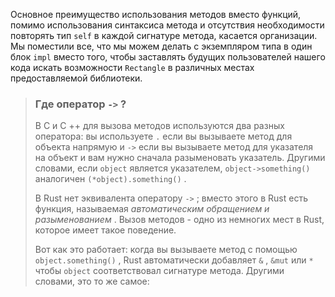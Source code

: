 Основное преимущество использования методов вместо функций, помимо использования синтаксиса метода и отсутствия необходимости повторять тип `self` в каждой сигнатуре метода, касается организации. Мы поместили все, что мы можем делать с экземпляром типа в один блок `impl` вместо того, чтобы заставлять будущих пользователей нашего кода искать возможности `Rectangle` в различных местах предоставляемой библиотеки.

> ### Где оператор `->` ?
>
> В C и C ++ для вызова методов используются два разных оператора: вы используете `.` если вы вызываете метод для объекта напрямую и `->` если вы вызываете метод для указателя на объект и вам нужно сначала разыменовать указатель. Другими словами, если `object` является указателем, `object->something()` аналогичен `(*object).something()` .
>
> В Rust нет эквивалента оператору `->` ; вместо этого в Rust есть функция, называемая *автоматическим обращением и разыменованием* . Вызов методов - одно из немногих мест в Rust, которое имеет такое поведение.
>
> Вот как это работает: когда вы вызываете метод с помощью `object.something()` , Rust автоматически добавляет `&` , `&mut` или `*` чтобы `object` соответствовал сигнатуре метода. Другими словами, это то же самое:

<!-- CAN'T EXTRACT SEE BUG TODO -->

